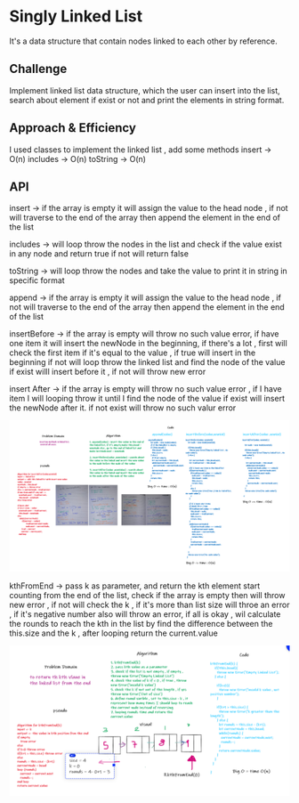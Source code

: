 # Singly Linked List

It's a data structure that contain nodes linked to each other by reference.

## Challenge

Implement linked list data structure, which the user can insert into the list,
search about element if exist or not and print the elements in string format.

## Approach & Efficiency
<!-- What approach did you take? Why? What is the Big O space/time for this approach? -->
I used classes to implement the linked list , add some methods
insert -> O(n)
includes -> O(n)
toString -> O(n)

## API
<!-- Description of each method publicly available to your Linked List -->
insert -> if the array is empty it will assign the value to the head node , if not will traverse to the end of the array then append the element in the end of the list

includes -> will loop throw the nodes in the list and check if the value exist in any node and return true if not will return false

toString -> will loop throw the nodes and take the value to print it in string in specific format

<!-- code challenge 06 -->

append -> if the array is empty it will assign the value to the head node , if not will traverse to the end of the array then append the element in the end of the list

insertBefore -> if the array is empty will throw no such value error, if have one item it will insert the newNode in the beginning, if there's a lot , first will check the first item if it's equal to the value , if true will insert in the beginning if not will loop throw the linked list and find the node of the value if exist willl insert before it , if not will throw new error

insert After -> if the array is empty will throw no such value error , if I have item I will looping throw it until I find the node of the value if exist will insert the newNode after it. if not exist will throw no such valur error

![WhiteBoard](assets/codechalleng06.png)

<!-- code challenge 07 -->
kthFromEnd -> pass k as parameter, and return the kth element start counting from the end of the list, check if the array is empty then will throw new error , if not will check the k , if it's more than list size will throe an error , if it's negative number also will throw an error, if all is okay , wil calculate the rounds to reach the kth in the list by find the difference between the this.size and the k , after looping return the current.value

![WhiteBoard](assets/kthFromEnd.png)
